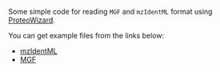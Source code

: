 Some simple code for reading `MGF` and `mzIdentML` format using [ProteoWizard](http://proteowizard.sourceforge.net/).

You can get example files from the links below:
* [mzIdentML](https://www.dropbox.com/s/1i19nf6nb8ufyl3/55merge_mascot_full.mzid)
* [MGF](https://www.dropbox.com/s/f6o7b6m3izelizx/55merge.mgf)
